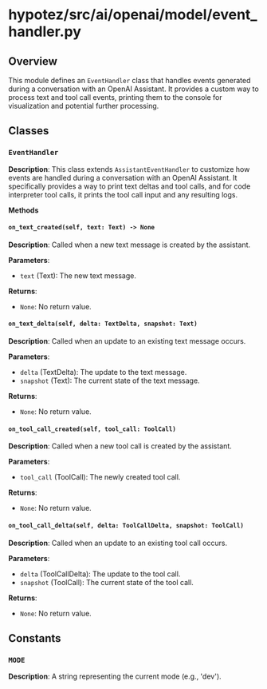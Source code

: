 # hypotez/src/ai/openai/model/event_handler.py

## Overview

This module defines an `EventHandler` class that handles events generated during a conversation with an OpenAI Assistant.  It provides a custom way to process text and tool call events, printing them to the console for visualization and potential further processing.

## Classes

### `EventHandler`

**Description**: This class extends `AssistantEventHandler` to customize how events are handled during a conversation with an OpenAI Assistant.  It specifically provides a way to print text deltas and tool calls, and for code interpreter tool calls, it prints the tool call input and any resulting logs.

**Methods**

#### `on_text_created(self, text: Text) -> None`

**Description**: Called when a new text message is created by the assistant.

**Parameters**:
- `text` (Text): The new text message.

**Returns**:
- `None`:  No return value.


#### `on_text_delta(self, delta: TextDelta, snapshot: Text)`

**Description**: Called when an update to an existing text message occurs.

**Parameters**:
- `delta` (TextDelta): The update to the text message.
- `snapshot` (Text): The current state of the text message.


**Returns**:
- `None`:  No return value.

#### `on_tool_call_created(self, tool_call: ToolCall)`

**Description**: Called when a new tool call is created by the assistant.

**Parameters**:
- `tool_call` (ToolCall): The newly created tool call.

**Returns**:
- `None`:  No return value.

#### `on_tool_call_delta(self, delta: ToolCallDelta, snapshot: ToolCall)`

**Description**: Called when an update to an existing tool call occurs.

**Parameters**:
- `delta` (ToolCallDelta): The update to the tool call.
- `snapshot` (ToolCall): The current state of the tool call.


**Returns**:
- `None`: No return value.


## Constants

### `MODE`

**Description**: A string representing the current mode (e.g., 'dev').


```